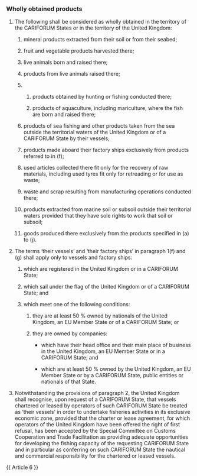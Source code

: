 ### Wholly obtained products

1. The following shall be considered as wholly obtained in the territory of the CARIFORUM States or in the territory of the United Kingdom:

    1. mineral products extracted from their soil or from their seabed;

    2. fruit and vegetable products harvested there;

    3. live animals born and raised there;

    4. products from live animals raised there;

    5. 
        1. products obtained by hunting or fishing conducted there;

       2. products of aquaculture, including mariculture, where the fish are born and raised there;

    6. products of sea fishing and other products taken from the sea outside the territorial waters of the United Kingdom or of a CARIFORUM State by their vessels;

    7. products made aboard their factory ships exclusively from products referred to in (f);

    8. used articles collected there fit only for the recovery of raw materials, including used tyres fit only for retreading or for use as waste;

    9. waste and scrap resulting from manufacturing operations conducted there;

    10. products extracted from marine soil or subsoil outside their territorial waters provided that they have sole rights to work that soil or subsoil;

    11. goods produced there exclusively from the products specified in (a) to (j).

2. The terms ‘their vessels’ and ‘their factory ships’ in paragraph 1(f) and (g) shall apply only to vessels and factory ships:

    1. which are registered in the United Kingdom or in a CARIFORUM State;

    2. which sail under the flag of the United Kingdom or of a CARIFORUM State; and

    3. which meet one of the following conditions:

        1. they are at least 50 % owned by nationals of the United Kingdom, an EU Member State or of a CARIFORUM State; or

        2. they are owned by companies:

           - which have their head office and their main place of business in the United Kingdom, an EU Member State or in a CARIFORUM State; and

           - which are at least 50 % owned by the United Kingdom, an EU Member State or by a CARIFORUM State, public entities or nationals of that State.

3. Notwithstanding the provisions of paragraph 2, the United Kingdom shall recognise, upon request of a CARIFORUM State, that vessels chartered or leased by operators of such CARIFORUM State be treated as ‘their vessels’ in order to undertake fisheries activities in its exclusive economic zone, provided that the charter or lease agreement, for which operators of the United Kingdom have been offered the right of first refusal, has been accepted by the Special Committee on Customs Cooperation and Trade Facilitation as providing adequate opportunities for developing the fishing capacity of the requesting CARIFORUM State and in particular as conferring on such CARIFORUM State the nautical and commercial responsibility for the chartered or leased vessels.


{{ Article 6 }}